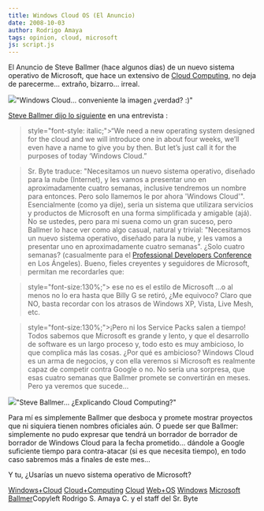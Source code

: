 ```yaml
---
title: Windows Cloud OS (El Anuncio)
date: 2008-10-03
author: Rodrigo Amaya
tags: opinion, cloud, microsoft
js: script.js
---
```


El Anuncio de Steve Ballmer (hace algunos días) de un nuevo sistema
      operativo de Microsoft, que hace un extensivo de [Cloud Computing](http://www.srbyte.com/2008/08/qu-es-cloud-computing.html),
      no deja de parecerme... extraño,
      bizarro... irreal.

[![](http://1.bp.blogspot.com/_ayvorITawE4/SOZOPuLK2xI/AAAAAAAABUo/gk5CKeGGWRA/s320/4BFAx1500y1500.jpg)](http://1.bp.blogspot.com/_ayvorITawE4/SOZOPuLK2xI/AAAAAAAABUo/gk5CKeGGWRA/s1600-h/4BFAx1500y1500.jpg)"Windows Cloud...
      conveniente la imagen ¿verdad? :)"

[Steve Ballmer dijo lo siguiente](http://www.theregister.co.uk/2008/10/01/steve_ballmer_windows_cloud/) en una entrevista :

>  style="font-style: italic;">“We need a new operating system designed for the cloud and we
> will introduce one in about four weeks, we’ll even have a name to give you by then. But let’s
> just call it for the purposes of today ‘Windows Cloud.”

> Sr. Byte traduce:
> "Necesitamos un nuevo sistema operativo, diseñado para
> la nube (Internet), y les vamos a presentar uno en aproximadamente cuatro semanas, inclusive
> tendremos un nombre para entonces. Pero solo llamemos le por ahora 'Windows
> Cloud'".
Esencialmente (como ya dije), seria un
      sistema que utilizara servicios y productos de Microsoft en una forma simplificada y amigable
      (ajá).
No se ustedes, pero para mi suena como un gran suceso, pero Ballmer lo hace
      ver como algo casual, natural y trivial:
> "Necesitamos un nuevo sistema
> operativo, diseñado para la nube, y les vamos a presentar uno en aproximadamente cuatro
> semanas".
¿Solo cuatro semanas? (casualmente para el [Professional Developers Conference](http://www.microsoftpdc.com/) en Los
      Ángeles). Bueno, fieles creyentes y seguidores de Microsoft, permitan me recordarles
      que:

>  style="font-size:130%;"> ese no es el
> estilo de Microsoft
...o al menos no lo era hasta que Billy G
      se retiró, ¿Me equivoco? Claro que NO, basta recordar con los atrasos de Windows XP, Vista,
      Live Mesh, etc.

>  style="font-size:130%;">¡Pero ni los Service Packs salen a
> tiempo!
Todos sabemos que Microsoft es grande y lento, y que el
      desarrollo de software es un largo proceso y, todo esto es muy ambicioso, lo que complica más
      las cosas. ¿Por qué es ambicioso? Windows Cloud es un
      arma de negocios, y con ella veremos si Microsoft es realmente capaz de competir contra Google
      o no. No sería una sorpresa, que esas cuatro semanas que Ballmer promete se
      convertirán en meses. Pero ya veremos que sucede...

[![](http://3.bp.blogspot.com/_ayvorITawE4/SOZP-Tmh47I/AAAAAAAABUw/wKV6DE-qCbA/s320/steve-ballmer.jpg)](http://3.bp.blogspot.com/_ayvorITawE4/SOZP-Tmh47I/AAAAAAAABUw/wKV6DE-qCbA/s1600-h/steve-ballmer.jpg)"Steve Ballmer...
      ¿Explicando Cloud Computing?"

Para mí es
      simplemente Ballmer que desboca y promete mostrar proyectos que ni siquiera tienen nombres
      oficiales aún. O puede ser que Ballmer: simplemente no pudo expresar que tendrá un borrador de
      borrador de borrador de Windows Cloud para la fecha prometido... dándole a Google suficiente
      tiempo para contra-atacar (si es que necesita tiempo), en todo caso sabremos más a finales de
      este mes...

Y tu, ¿Usarías un nuevo sistema operativo de
      Microsoft?

[Windows+Cloud](http://www.blogalaxia.com/tags/windows+cloud) [Cloud+Computing](http://www.blogalaxia.com/tags/cloud+computing)
      [Cloud](http://www.blogalaxia.com/tags/cloud) [Web+OS](http://www.blogalaxia.com/tags/web+os) [Windows](http://www.blogalaxia.com/tags/windows) [Microsoft](http://www.blogalaxia.com/tags/microsoft) [Ballmer](http://www.blogalaxia.com/tags/ballmer)Copyleft Rodrigo S. Amaya C. y el staff del Sr.
      Byte